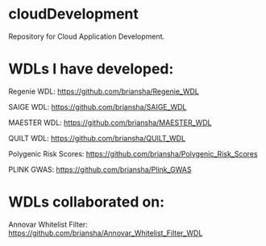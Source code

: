 # cloudDevelopment

Repository for Cloud Application Development.

# WDLs I have developed:

Regenie WDL: https://github.com/briansha/Regenie_WDL

SAIGE WDL: https://github.com/briansha/SAIGE_WDL

MAESTER WDL: https://github.com/briansha/MAESTER_WDL

QUILT WDL: https://github.com/briansha/QUILT_WDL

Polygenic Risk Scores: https://github.com/briansha/Polygenic_Risk_Scores

PLINK GWAS: https://github.com/briansha/Plink_GWAS

# WDLs collaborated on:

Annovar Whitelist Filter: https://github.com/briansha/Annovar_Whitelist_Filter_WDL


